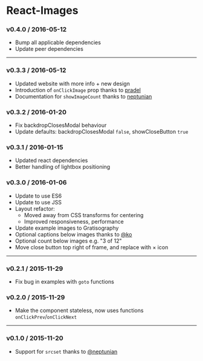 # React-Images

### v0.4.0 / 2016-05-12
* Bump all applicable dependencies
* Update peer dependencies

* * *

### v0.3.3 / 2016-05-12
* Updated website with more info + new design
* Introduction of `onClickImage` prop thanks to [pradel](https://github.com/pradel)
* Documentation for `showImageCount` thanks to [neptunian](https://github.com/neptunian)

### v0.3.2 / 2016-01-20
* Fix backdropClosesModal behaviour
* Update defaults: backdropClosesModal `false`, showCloseButton `true`

### v0.3.1 / 2016-01-15
* Updated react dependencies
* Better handling of lightbox positioning

### v0.3.0 / 2016-01-06

* Update to use ES6
* Update to use JSS
* Layout refactor:
	- Moved away from CSS transforms for centering
	- Improved responsiveness, performance
* Update example images to Gratisography
* Optional captions below images thanks to [@ko](https://github.com/ko)
* Optional count below images e.g. "3 of 12"
* Move close button top right of frame, and replace with × icon

* * *

### v0.2.1 / 2015-11-29

* Fix bug in examples with `goto` functions

### v0.2.0 / 2015-11-29

* Make the component stateless, now uses functions `onClickPrev`/`onClickNext`

* * *

### v0.1.0 / 2015-11-20

* Support for `srcset` thanks to [@neptunian](https://github.com/neptunian)
